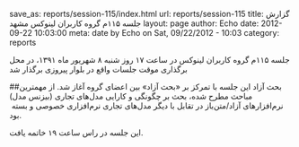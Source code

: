 save_as: reports/session-115/index.html
url: reports/session-115
title: گزارش جلسه ۱۱۵م گروه کاربران لینوکس مشهد
layout: page
author: Echo
date: 2012-09-22 10:03:00
meta: date by Echo on Sat, 09/22/2012 - 10:03
category: reports

جلسه ۱۱۵م گروه کاربران لینوکس در ساعت ۱۷ روز شنبه ۸ شهریور ماه ۱۳۹۱، در محل
برگذاری موقت جلسات واقع در بلوار پیروزی برگذار شد


<!--more-->

##بحث آزاد
این جلسه با تمرکز بر «بحث آزاد» بین اعضای گروه آغاز شد. از مهمترین مباحث مطرح
شده، بحث بر چگونگی و کارایی مدل‌های تجاری (بیزنس مدل) نرم‌افزارهای
آزاد/متن‌باز در تقابل با دیگر مدل‌های تجاری نرم‌افزاری خصوصی و بسته  بود.

این جلسه در راس ساعت ۱۹ خاتمه یافت.
